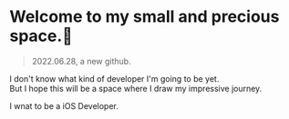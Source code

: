 # Welcome to my small and precious space.🎈


>2022.06.28, a new github. <br/>

I don't know what kind of developer I'm going to be yet. <br/>
But I hope this will be a space where I draw my impressive journey.

I wnat to be a iOS Developer.
